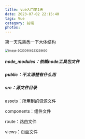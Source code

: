 ```yaml
---
title: vue入门第1天
date: 2023-07-02 22:15:40
tags: Vue
category: 前端
photos:
---
```


第一天先熟悉一下大体结构
<!--more-->

<img src="C:\Users\QBrer\AppData\Roaming\Typora\typora-user-images\image-20230906223258650.png" alt="image-20230906223258650" style="zoom:67%;" />

##### node_modules：依赖node工具包文件

##### public：不太清楚有什么用

##### src：源文件目录

assets：所用到的资源文件

components：组件文件

route：路由文件

views：页面文件







